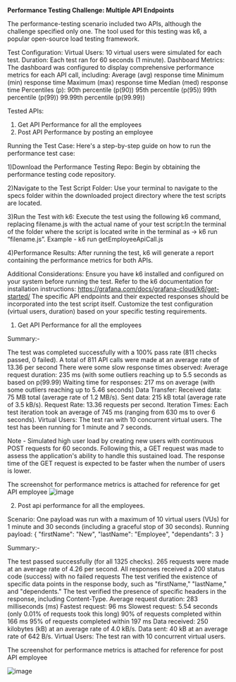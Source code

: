 **Performance Testing Challenge: Multiple API Endpoints**

The performance-testing scenario included two APIs, although the challenge specified only one. The tool used for this testing was k6, a popular open-source load testing framework.

Test Configuration:
Virtual Users: 10 virtual users were simulated for each test.
Duration: Each test ran for 60 seconds (1 minute).
Dashboard Metrics: The dashboard was configured to display comprehensive performance metrics for each API call, including:
Average (avg) response time
Minimum (min) response time
Maximum (max) response time
Median (med) response time
Percentiles (p):
90th percentile (p(90))
95th percentile (p(95))
99th percentile (p(99))
99.99th percentile (p(99.99))

Tested APIs:
1) Get API Performance for all the employees 
2) Post API Performance by posting an employee

   
Running the Test Case:
Here's a step-by-step guide on how to run the performance test case:

1)Download the Performance Testing Repo: Begin by obtaining the performance testing code repository.

2)Navigate to the Test Script Folder: Use your terminal to navigate to the specs folder within the downloaded project directory where the test scripts are located.

3)Run the Test with k6: Execute the test using the following k6 command, replacing filename.js with the actual name of your test script:In the terminal of the folder where the script is located write in the terminal as -> k6 run “filename.js”. Example - k6 run getEmployeeApiCall.js

4)Performance Results: After running the test, k6 will generate a report containing the performance metrics for both APIs.

Additional Considerations:
Ensure you have k6 installed and configured on your system before running the test. Refer to the k6 documentation for installation instructions: https://grafana.com/docs/grafana-cloud/k6/get-started/
The specific API endpoints and their expected responses should be incorporated into the test script itself.
Customize the test configuration (virtual users, duration) based on your specific testing requirements.


1) Get API Performance for all the employees
   
Summary:-

The test was completed successfully with a 100% pass rate (811 checks passed, 0 failed).
A total of 811 API calls were made at an average rate of 13.36 per second
 There were some slow response times observed:
Average request duration: 235 ms (with some outliers reaching up to 5.5 seconds    as based on p(99.99)
Waiting time for responses: 217 ms on average (with some outliers reaching up to 5.46 seconds)
Data Transfer:
Received data: 75 MB total (average rate of 1.2 MB/s).
Sent data: 215 kB total (average rate of 3.5 kB/s).
Request Rate: 13.36 requests per second.
Iteration Times:
Each test iteration took an average of 745 ms (ranging from 630 ms to over 6 seconds).
Virtual Users: The test ran with 10 concurrent virtual users.
The test has been running for 1 minute and 7 seconds.

Note - Simulated high user load by creating new users with continuous POST requests for 60 seconds. Following this, a GET request was made to assess the application's ability to handle this sustained load. The response time of the GET request is expected to be faster when the number of users is lower.


The screenshot for performance metrics is attached for reference for get API employee 
![image](https://github.com/chandan8925/k6PaylocityAPIScripts/assets/14102123/c9861000-56c8-440e-874b-595f2579053d)

2) Post api performance for all the employees.
 
Scenario: One payload was run with a maximum of 10 virtual users (VUs) for 1 minute and 30 seconds (including a graceful stop of 30 seconds).
Running payload:
{
    "firstName": "New",
    "lastName": "Employee",
    "dependants": 3
}

Summary:-

The test passed successfully (for all 1325 checks).
265 requests were made at an average rate of 4.26 per second.
All responses received a 200 status code (success) with no failed requests
The test verified the existence of specific data points in the response body, such as "firstName," "lastName," and "dependents."
The test verified the presence of specific headers in the response, including Content-Type.
Average request duration: 283 milliseconds (ms)
Fastest request: 96 ms
Slowest request: 5.54 seconds (only 0.01% of requests took this long)
90% of requests completed within 166 ms
95% of requests completed within 197 ms
Data received: 250 kilobytes (kB) at an average rate of 4.0 kB/s.
Data sent: 40 kB at an average rate of 642 B/s.
Virtual Users: The test ran with 10 concurrent virtual users.


The screenshot for performance metrics is attached for reference for post API employee

![image](https://github.com/chandan8925/k6PaylocityAPIScripts/assets/14102123/6a5456a5-26b6-4291-add9-cbf9b70e6e9d)

